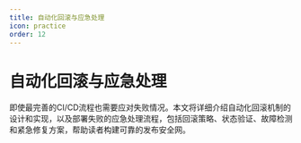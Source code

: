 ```yaml
---
title: 自动化回滚与应急处理
icon: practice
order: 12
---
```


# 自动化回滚与应急处理

即使最完善的CI/CD流程也需要应对失败情况。本文将详细介绍自动化回滚机制的设计和实现，以及部署失败的应急处理流程，包括回滚策略、状态验证、故障检测和紧急修复方案，帮助读者构建可靠的发布安全网。
